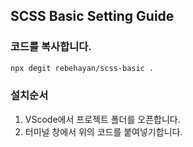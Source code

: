 ## SCSS Basic Setting Guide

### 코드를 복사합니다.

```bash
npx degit rebehayan/scss-basic .
```

### 설치순서

1. VScode에서 프로젝트 폴더를 오픈합니다.
2. 터미널 창에서 위의 코드를 붙여넣기합니다.
